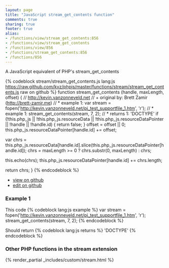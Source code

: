 ```yaml
---
layout: page
title: "JavaScript stream_get_contents function"
comments: true
sharing: true
footer: true
alias:
- /functions/view/stream_get_contents:856
- /functions/view/stream_get_contents
- /functions/view/856
- /functions/stream_get_contents:856
- /functions/856
---
```

<!-- Generated by Rakefile:build -->
A JavaScript equivalent of PHP's stream_get_contents

{% codeblock stream/stream_get_contents.js lang:js https://raw.github.com/kvz/phpjs/master/functions/stream/stream_get_contents.js raw on github %}
function stream_get_contents (handle, maxLength, offset) {
  // http://kevin.vanzonneveld.net
  // +   original by: Brett Zamir (http://brett-zamir.me)
  // *     example 1: var stream = fopen('http://kevin.vanzonneveld.net/pj_test_supportfile_1.htm', 'r');
  // *     example 1: stream_get_contents(stream, 7, 2);
  // *     returns 1: 'DOCTYPE'
  if (!this.php_js || !this.php_js.resourceData || !this.php_js.resourceDataPointer || !handle || !handle.id) {
    return false;
  }
  offset = offset || 0;
  this.php_js.resourceDataPointer[handle.id] += offset;

  var chrs = this.php_js.resourceData[handle.id].slice(this.php_js.resourceDataPointer[handle.id]);
  chrs = maxLength >= 0 ? chrs.substr(0, maxLength) : chrs;

  this.echo(chrs);
  this.php_js.resourceDataPointer[handle.id] += chrs.length;

  return chrs;
}
{% endcodeblock %}

 - [view on github](https://github.com/kvz/phpjs/blob/master/functions/stream/stream_get_contents.js)
 - [edit on github](https://github.com/kvz/phpjs/edit/master/functions/stream/stream_get_contents.js)

### Example 1
This code
{% codeblock lang:js example %}
var stream = fopen('http://kevin.vanzonneveld.net/pj_test_supportfile_1.htm', 'r');
stream_get_contents(stream, 7, 2);
{% endcodeblock %}

Should return
{% codeblock lang:js returns %}
'DOCTYPE'
{% endcodeblock %}


### Other PHP functions in the stream extension
{% render_partial _includes/custom/stream.html %}
